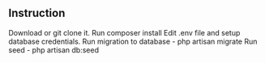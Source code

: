 
## Instruction

Download or git clone it.
Run composer install
Edit .env file and setup database credentials.
Run migration to database - php artisan migrate
Run seed - php artisan db:seed

